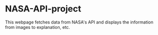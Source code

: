 # NASA-API-project
This webpage fetches data from NASA's API and displays the information from images to explanation, etc.

